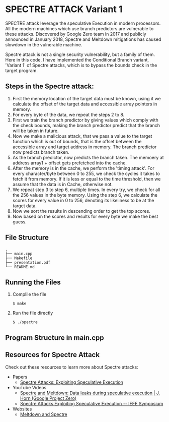 # SPECTRE ATTACK Variant 1

SPECTRE attack leverage the speculative Execution in modern processors. All the modern machines which use branch predictors are vulnerable to these attacks. Discovered by Google Zero team in 2017 and publicly announced in January 2018, Spectre and Meltdown mitigations has caused slowdown in the vulnerable machine.

Spectre attack is not a single security vulnerability, but a family of them. Here in this code, I have implemented the Conditional Branch variant, 'Variant 1' of Spectre attacks, which is to bypass the bounds check in the target program.

## Steps in the Spectre attack:

1. First the memory location of the target data must be known, using it we calculate the offset of the target data and accessible array pointers in memory.
2. For every byte of the data, we repeat the steps 2 to 8.
3. First we train the branch predictor by giving values which comply with the check bounds, making the branch predictor predict that the branch will be taken in future.
4. Now we make a malicious attack, that we pass a value to the target function which is out of bounds, that is the offset between the accessible array and target address in memory. The branch predictor now predicts branch taken.
5. As the branch predictor, now predicts the branch taken. The memoery at address array1 + offset gets prefetched into the cache.
6. After the memory is in the cache, we perform the 'timing attack'. For every character/byte between 0 to 255, we check the cycles it takes to fetch it from memory. If it is less or equal to the time threshold, then we assume that the data is in Cache, otherwise not.
7. We repeat step 3 to step 6, multiple times. In every try, we check for all the 256 values in the byte memory. Using the step 6, we calculate the scores for every value in 0 to 256, denoting its likeliness to be at the target data.
8. Now we sort the results in descending order to get the top scores.
9. Now based on the scores and results for every byte we make the best guess.

## File Structure
```shell
.
├── main.cpp
├── Makefile
├── presentation.pdf
└── README.md
```

## Running the Files

1. Complile the file
   ```shell
   $ make
   ```
2. Run the file directly
   ```shell
   $ ./spectre
   ```


## Program Structure in main.cpp


## Resources for Spectre Attack       
Check out these resources to learn more about Spectre attacks:
- Papers
  - [Spectre Attacks: Exploiting Speculative Execution](https://spectreattack.com/spectre.pdf)
- YouTube Videos
  - [Spectre and Meltdown: Data leaks during speculative execution | J. Horn (Google Project Zero)](https://youtu.be/6O8LTwVfTVs)
  - [Spectre Attacks Exploiting Speculative Execution -- IEEE Symposium](https://youtu.be/zOvBHxMjNls)
- Websites
  - [Meltdown and Spectre](https://spectreattack.com/)
